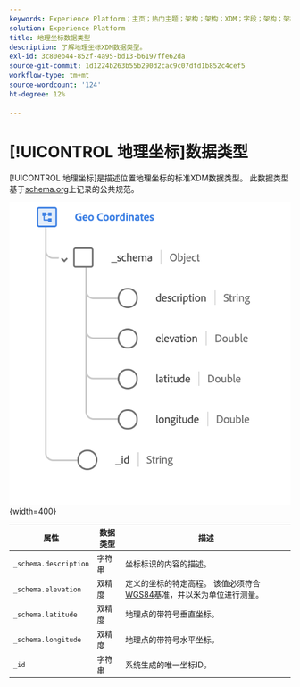 ```yaml
---
keywords: Experience Platform；主页；热门主题；架构；架构；XDM；字段；架构；架构；地域；坐标；数据类型；数据类型；
solution: Experience Platform
title: 地理坐标数据类型
description: 了解地理坐标XDM数据类型。
exl-id: 3c80eb44-852f-4a95-bd13-b6197ffe62da
source-git-commit: 1d1224b263b55b290d2cac9c07dfd1b852c4cef5
workflow-type: tm+mt
source-wordcount: '124'
ht-degree: 12%

---
```


# [!UICONTROL 地理坐标]数据类型

[!UICONTROL 地理坐标]是描述位置地理坐标的标准XDM数据类型。 此数据类型基于[schema.org](https://schema.org/GeoCoordinates)上记录的公共规范。

![](../images/data-types/geo-coordinates.png){width=400}

| 属性 | 数据类型 | 描述 |
| --- | --- | --- |
| `_schema.description` | 字符串 | 坐标标识的内容的描述。 |
| `_schema.elevation` | 双精度 | 定义的坐标的特定高程。 该值必须符合[WGS84](https://gisgeography.com/wgs84-world-geodetic-system/)基准，并以米为单位进行测量。 |
| `_schema.latitude` | 双精度 | 地理点的带符号垂直坐标。 |
| `_schema.longitude` | 双精度 | 地理点的带符号水平坐标。 |
| `_id` | 字符串 | 系统生成的唯一坐标ID。 |
